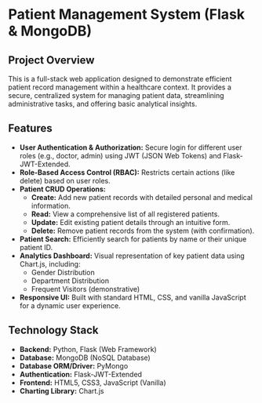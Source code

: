 # Patient Management System (Flask & MongoDB)

## Project Overview
This is a full-stack web application designed to demonstrate efficient patient record management within a healthcare context. It provides a secure, centralized system for managing patient data, streamlining administrative tasks, and offering basic analytical insights.

## Features
- **User Authentication & Authorization:** Secure login for different user roles (e.g., doctor, admin) using JWT (JSON Web Tokens) and Flask-JWT-Extended.
- **Role-Based Access Control (RBAC):** Restricts certain actions (like delete) based on user roles.
- **Patient CRUD Operations:**
  - **Create:** Add new patient records with detailed personal and medical information.
  - **Read:** View a comprehensive list of all registered patients.
  - **Update:** Edit existing patient details through an intuitive form.
  - **Delete:** Remove patient records from the system (with confirmation).
- **Patient Search:** Efficiently search for patients by name or their unique patient ID.
- **Analytics Dashboard:** Visual representation of key patient data using Chart.js, including:
  - Gender Distribution
  - Department Distribution
  - Frequent Visitors (demonstrative)
- **Responsive UI:** Built with standard HTML, CSS, and vanilla JavaScript for a dynamic user experience.

## Technology Stack
- **Backend:** Python, Flask (Web Framework)
- **Database:** MongoDB (NoSQL Database)
- **Database ORM/Driver:** PyMongo
- **Authentication:** Flask-JWT-Extended
- **Frontend:** HTML5, CSS3, JavaScript (Vanilla)
- **Charting Library:** Chart.js
